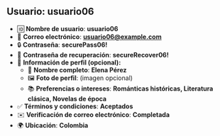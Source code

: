 ## Usuario: **usuario06**

- 🆔 **Nombre de usuario**: **usuario06**  
- 📧 **Correo electrónico**: **usuario06@example.com**  
- 🔒 **Contraseña**: **securePass06!**  
- 🔑 **Contraseña de recuperación**: **secureRecover06!**  
- 👤 **Información de perfil (opcional):**  
  - 📝 **Nombre completo**: **Elena Pérez**  
  - 🖼️ **Foto de perfil**: (imagen opcional)  
  - 📚 **Preferencias o intereses**: **Románticas históricas, Literatura clásica, Novelas de época**  
- ✅ **Términos y condiciones**: **Aceptados**  
- ✉️ **Verificación de correo electrónico**: **Completada**  
- 🌍 **Ubicación**: **Colombia**  
